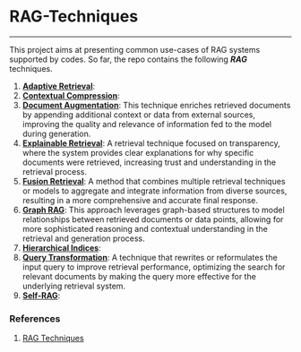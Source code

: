 # RAG-Techniques
---
This project aims at presenting common use-cases of RAG systems supported by codes. So far, the repo contains the following ***RAG*** techniques.
1. **[Adaptive Retrieval](https://github.com/sulaiman-shamasna/RAG-Techniques/blob/main/adaptive_retrieval.py)**:
2. **[Contextual Compression](https://github.com/sulaiman-shamasna/RAG-Techniques/blob/main/contextual_compression.ipynb)**:
3. **[Document Augmentation](https://github.com/sulaiman-shamasna/RAG-Techniques/blob/main/document_augmentation.py)**: This technique enriches retrieved documents by appending additional context or data from external sources, improving the quality and relevance of information fed to the model during generation.
4. **[Explainable Retrieval](https://github.com/sulaiman-shamasna/RAG-Techniques/blob/main/explainable_retrieval.py)**: A retrieval technique focused on transparency, where the system provides clear explanations for why specific documents were retrieved, increasing trust and understanding in the retrieval process.
5. **[Fusion Retrieval](https://github.com/sulaiman-shamasna/RAG-Techniques/blob/main/fusion_retrieval.py)**: A method that combines multiple retrieval techniques or models to aggregate and integrate information from diverse sources, resulting in a more comprehensive and accurate final response.
6. **[Graph RAG](https://github.com/sulaiman-shamasna/RAG-Techniques/blob/main/graph_rag.py)**: This approach leverages graph-based structures to model relationships between retrieved documents or data points, allowing for more sophisticated reasoning and contextual understanding in the retrieval and generation process.
7. **[Hierarchical Indices](https://github.com/sulaiman-shamasna/RAG-Techniques/blob/main/hierarchical_indices.py)**:
8. **[Query Transformation](https://github.com/sulaiman-shamasna/RAG-Techniques/blob/main/query_transformation.py)**: A technique that rewrites or reformulates the input query to improve retrieval performance, optimizing the search for relevant documents by making the query more effective for the underlying retrieval system.
9. **[Self-RAG](https://github.com/sulaiman-shamasna/RAG-Techniques/blob/main/self_rag.ipynb)**: 



### References
1. [RAG Techniques](https://github.com/NirDiamant/RAG_Techniques/tree/main/all_rag_techniques)
